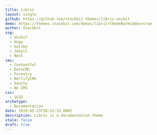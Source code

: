 ```yaml
---
title: Libris
layout: single
github: https://github.com/stackbit-themes/libris-unibit
demo: https://themes.stackbit.com/demos/libris?themeBarHidden=true
author: Stackbit
ssg:
  - Unibit
  - Hugo
  - Gatsby
  - Jekyll
  - Next
cms:
  - Contentful
  - DatoCMS
  - Forestry
  - NetlifyCMS
  - Sanity
  - No CMS
css:
  - SCSS
archetype:
  - Documentation
date: 2019-05-23T18:31:33.000Z
description: Libris is a documentation theme
stale: false
draft: true
---
```

